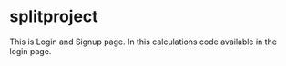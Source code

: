 # splitproject


This is Login and Signup page. In this calculations code available in the login page.
